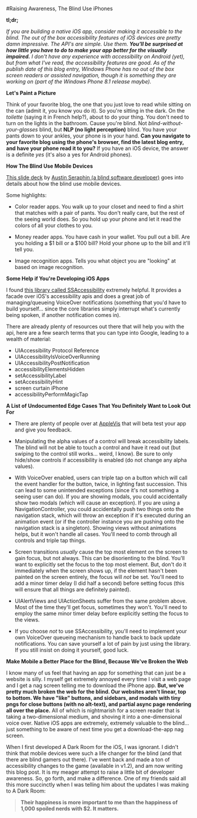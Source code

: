 #Raising Awareness, The Blind Use iPhones

**tl;dr;**

_If you are building a native iOS app, consider making it accessible to the blind. The out of the box accessibility features of iOS devices are pretty damn impressive. The API's are simple. Use them. **You'll be surprised at how little you have to do to make your app better for the visually impaired.** I don't have any experience with accessibility on Android (yet), but from what I've read, the accessibility features are good. As of the publish date of this blog entry, Windows Phone has no out of the box screen readers or assisted navigation, though it is something they are working on (part of the Windows Phone 8.1 release maybe)._

**Let's Paint a Picture**

Think of your favorite blog, the one that you just love to read while sitting on the can (admit it, you know you do it). So you're sitting in the dark. On the _toilette_ (saying it in French help?), about to do your thing. You don't need to turn on the lights in the bathroom. Cause you're blind. Not _blind-without-your-glasses_ blind, but **NLP (no light perception)** blind. You have your pants down to your ankles, your phone is in your hand. **Can you navigate to your favorite blog using the phone's browser, find the latest blog entry, and have your phone read it to you?** If you have an iOS device, the answer is a definite _yes_ (it's also a yes for Android phones).

**How The Blind Use Mobile Devices**

[This slide deck](http://www.slideshare.net/AdrianoMartino/ruby-motion-andiosaccessibility) by [Austin Seraphin (a blind software developer)](http://austinseraphin.com/about/) goes into details about how the blind use mobile devices.

Some highlights:

- Color reader apps. You walk up to your closet and need to find a shirt that matches with a pair of pants. You don't really care, but the rest of the seeing world does. So you hold up your phone and let it read the colors of all your clothes to you.

- Money reader apps. You have cash in your wallet. You pull out a bill. Are you holding a $1 bill or a $100 bill? Hold your phone up to the bill and it'll tell you.

- Image recognition apps. Tells you what object you are "looking" at based on image recognition.

**Some Help if You're Developing iOS Apps**

I found [this library called SSAccessibility](https://github.com/splinesoft/SSAccessibility) extremely helpful. It provides a facade over iOS's accessibility apis and does a great job of managing/queueing VoiceOver notifications (something that you'd have to build yourself... since the core libraries simply interrupt what's currently being spoken, if another notification comes in).

There are already plenty of resources out there that will help you with the api, here are a few search terms that you can type into Google, leading to a wealth of material:

- UIAccessibility Protocol Reference
- UIAccessibilityIsVoiceOverRunning
- UIAccessibilityPostNotification
- accessibilityElementsHidden
- setAccessibilityLabel
- setAccessibilityHint
- screen curtain iPhone
- accessibilityPerformMagicTap

**A List of Undocumented Edge Cases That You Definitely Want to Look Out For**

- There are plenty of people over at [AppleVis](http://applevis.com) that will beta test your app and give you feedback.

- Manipulating the alpha values of a control will break accessibility labels. The blind will not be able to touch a control and have it read out (but swiping to the control still works... weird, I know). Be sure to only hide/show controls if accessibility is enabled (do not change any alpha values).

- With VoiceOver enabled, users can triple tap on a button which will call the event handler for the button, twice, in lighting fast succession. This can lead to some unintended exceptions (since it's not something a seeing user can do). If you are showing modals, you could accidentally show two modals (which will cause an exception). If you are using a NavigationController, you could accidentally push two things onto the navigation stack, which will throw an exception if it's executed during an animation event (or if the controller instance you are pushing onto the navigation stack is a singleton). Showing views without animations helps, but it won't handle all cases. You'll need to comb through all controls and triple tap things.

- Screen transitions _usually_ cause the top most element on the screen to gain focus, but not always. This can be disorienting to the blind. You'll want to explicitly set the focus to the top most element. But, don't do it immediately when the screen shows up, if the element hasn't been painted on the screen entirely, the focus will _not_ be set. You'll need to add a minor timer delay (I did half a second) before setting focus (this will ensure that all things are definitely painted).

- UIAlertViews and UIActionSheets suffer from the same problem above. Most of the time they'll get focus, sometimes they won't. You'll need to employ the same minor timer delay before explicitly setting the focus to the views.

- If you choose _not_ to use SSAccessibility, you'll need to implement your own VoiceOver queueing mechanism to handle back to back update notifications. You can save yourself a lot of pain by just using the library. If you still insist on doing it yourself, good luck.

**Make Mobile a Better Place for the Blind, Because We've Broken the Web**

I know many of us feel that having an app for something that can just be a website is silly. I myself get extremely annoyed every time I visit a web page and I get a nag screen telling me to download the iPhone app. **But, we've pretty much broken the web for the blind. Our websites aren't linear, top to bottom. We have "like" buttons, and sidebars, and modals with tiny pngs for close buttons (with no alt-text), and partial async page rendering all over the place.** All of which is nightmarish for a screen reader that is taking a two-dimensional medium, and shoving it into a one-dimensional voice over. Native iOS apps are extremely, extremely valuable to the blind... just something to be aware of next time you get a download-the-app nag screen.

When I first developed A Dark Room for the iOS, I was ignorant. I didn't think that mobile devices were such a life changer for the blind (and that there are blind gamers out there). I've went back and made a ton of accessibility changes to the game (available in v1.2), and am now writing this blog post. It is my meager attempt to raise a little bit of developer awareness. So, go forth, and make a difference. One of my friends said all this more succinctly when I was telling him about the updates I was making to A Dark Room:

>**Their happiness is more important to me than the happiness of 1,000 spoiled nerds with $2. It matters.**
